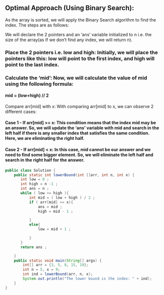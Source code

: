 ## Optimal Approach (Using Binary Search): 
As the array is sorted, we will apply the Binary Search algorithm to find the index. The steps are as follows:

We will declare the 2 pointers and an ‘ans’ variable initialized to n i.e. the size of the array(as If we don’t find any index, we will return n).

### Place the 2 pointers i.e. low and high: Initially, we will place the pointers like this: low will point to the first index, and high will point to the last index.
### Calculate the ‘mid’: Now, we will calculate the value of mid using the following formula:
#### mid = (low+high) // 2 
Compare arr[mid] with x: With comparing arr[mid] to x, we can observe 2 different cases:
#### Case 1 - If arr[mid] >= x: This condition means that the index mid may be an answer. So, we will update the ‘ans’ variable with mid and search in the left half if there is any smaller index that satisfies the same condition. Here, we are eliminating the right half.
#### Case 2 - If arr[mid] < x: In this case, mid cannot be our answer and we need to find some bigger element. So, we will eliminate the left half and search in the right half for the answer.


```java
public class Solution {
    public static int lowerBound(int []arr, int n, int x) {
       int low = 0 ;
       int high = n -1 ;
       int ans = n ;
       while ( low <= high ){
           int mid = ( low + high ) / 2 ;
           if ( arr[mid] >= x){
               ans = mid ;
               high = mid - 1 ;

           }
           else{
               low = mid + 1 ;

           }
       }
       return ans ;

    }
    public static void main(String[] args) {
        int[] arr = {3, 5, 8, 15, 19};
        int n = 5, x = 9;
        int ind = lowerBound(arr, n, x);
        System.out.println("The lower bound is the index: " + ind);
    }
}
```
